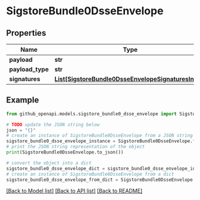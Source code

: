 # SigstoreBundle0DsseEnvelope


## Properties

Name | Type | Description | Notes
------------ | ------------- | ------------- | -------------
**payload** | **str** |  | [optional] 
**payload_type** | **str** |  | [optional] 
**signatures** | [**List[SigstoreBundle0DsseEnvelopeSignaturesInner]**](SigstoreBundle0DsseEnvelopeSignaturesInner.md) |  | [optional] 

## Example

```python
from github_openapi.models.sigstore_bundle0_dsse_envelope import SigstoreBundle0DsseEnvelope

# TODO update the JSON string below
json = "{}"
# create an instance of SigstoreBundle0DsseEnvelope from a JSON string
sigstore_bundle0_dsse_envelope_instance = SigstoreBundle0DsseEnvelope.from_json(json)
# print the JSON string representation of the object
print(SigstoreBundle0DsseEnvelope.to_json())

# convert the object into a dict
sigstore_bundle0_dsse_envelope_dict = sigstore_bundle0_dsse_envelope_instance.to_dict()
# create an instance of SigstoreBundle0DsseEnvelope from a dict
sigstore_bundle0_dsse_envelope_from_dict = SigstoreBundle0DsseEnvelope.from_dict(sigstore_bundle0_dsse_envelope_dict)
```
[[Back to Model list]](../README.md#documentation-for-models) [[Back to API list]](../README.md#documentation-for-api-endpoints) [[Back to README]](../README.md)


